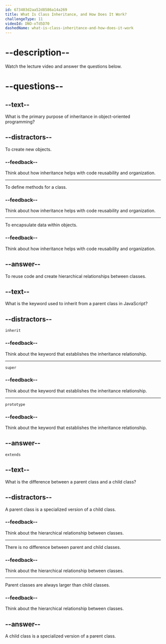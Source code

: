 ```yaml
---
id: 673403d2aa52d8586a14a269
title: What Is Class Inheritance, and How Does It Work?
challengeType: 11
videoId: DNO-xTd5D70
dashedName: what-is-class-inheritance-and-how-does-it-work
---
```


# --description--

Watch the lecture video and answer the questions below.

# --questions--

## --text--

What is the primary purpose of inheritance in object-oriented programming?

## --distractors--

To create new objects.

### --feedback--

Think about how inheritance helps with code reusability and organization.

---

To define methods for a class.

### --feedback--

Think about how inheritance helps with code reusability and organization.

---

To encapsulate data within objects.

### --feedback--

Think about how inheritance helps with code reusability and organization.

## --answer--

To reuse code and create hierarchical relationships between classes.

## --text--

What is the keyword used to inherit from a parent class in JavaScript?

## --distractors--

`inherit`

### --feedback--

Think about the keyword that establishes the inheritance relationship.

---

`super`

### --feedback--

Think about the keyword that establishes the inheritance relationship.

---

`prototype`

### --feedback--

Think about the keyword that establishes the inheritance relationship.

## --answer--

`extends`

## --text--

What is the difference between a parent class and a child class?

## --distractors--

A parent class is a specialized version of a child class.

### --feedback--

Think about the hierarchical relationship between classes.

---

There is no difference between parent and child classes.

### --feedback--

Think about the hierarchical relationship between classes.

---

Parent classes are always larger than child classes.

### --feedback--

Think about the hierarchical relationship between classes.

## --answer--

A child class is a specialized version of a parent class.

